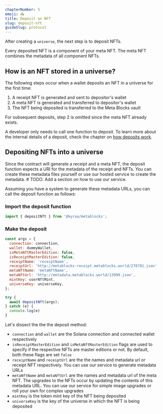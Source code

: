 ```yaml
---
chapterNumber: 5
emoji: 📥
title: Deposit an NFT
slug: deposit-nft
guideSlug: protocol
---
```

After creating a `universe`, the next step is to deposit NFTs.

Every deposited NFT is a component of your meta NFT. The meta NFT combines the metadata of all component NFTs.

## How is an NFT stored in a universe?

The following steps occur when a wallet deposits an NFT in a universe for the first time:

1. A receipt NFT is generated and sent to depositor's wallet
2. A meta NFT is generated and transferred to depositor's wallet
3. The NFT being deposited is transferred to the Meta Blocks vault

For subsequent deposits, step 2 is omitted since the meta NFT already exists.

A developer only needs to call one function to deposit. To learn more about the internal details of a deposit, check the chapter on [how deposits work](/guides/protocol/how-deposits-work).

## Depositing NFTs into a universe

Since the contract will generate a receipt and a meta NFT, the deposit function expects a URI for the metadata of the receipt and NFTs. You can create these metadata files yourself or use our hosted service to create the metadata. # TODO: Add a section on how to use our service. 

Assuming you have a system to generate these metadata URLs, you can call the deposit function as follows:

### Import the deposit function

```javascript
import { depositNft } from '@kyraa/metablocks';
```

### Make the deposit

```javascript
const args = {
  connection: connection,
  wallet: dummyWallet,
  isMetaNftMasterEdition: false,
  isReceiptMasterEdition: false, 
  receiptName: 'receiptName', 
  receiptUrl: 'http://metablocks-receipt.metablocks.world/278781.json', 
  metaNftName: 'metaNftName', 
  metaNftUrl: 'http://metadata.metablocks.world/13999.json',
  mintKey: userNftMint, 
  universeKey: universeKey, 
};

try {
  await depositNft(args);
} catch (e) {
  console.log(e)
}
```

Let's dissect the the the deposit method:

* `connection` and `wallet` are the Solana connection and connected wallet respectively
* `isReceiptMasterEdition` and `isMetaNftMasterEdition` flags are used to specify if the respective NFTs are master editions or not. By default, both these flags are set `false`
* `receiptName` and `receiptUrl` are the the names and metadata url or receipt NFT respectively. You can use our service to generate metadata URLs
* `metaNftName` and `metaNftUrl` are the names and metadata url of the meta NFT. The upgrades to the NFTs occur by updating the contents of this metadata URL. You can use our service for simple image upgrades or roll your own for complex upgrades
* `mintKey` is the token mint key of the NFT being deposited
* `universeKey` is the key of the universe in which the NFT is being deposited